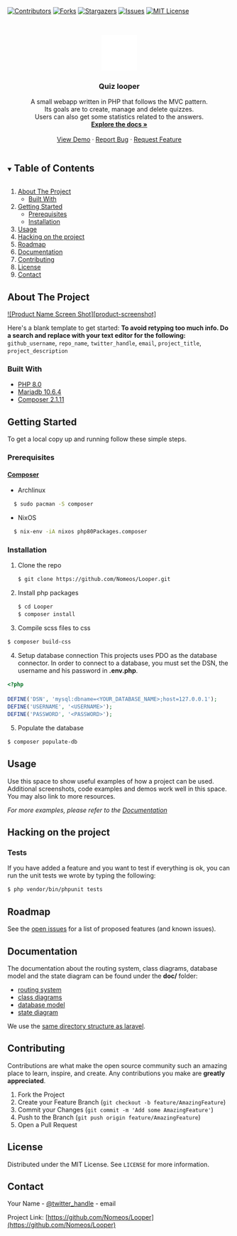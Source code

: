 <!--
*** Thanks for checking out the Best-README-Template. If you have a suggestion
*** that would make this better, please fork the repo and create a pull request
*** or simply open an issue with the tag "enhancement".
*** Thanks again! Now go create something AMAZING! :D
***
***
***
*** To avoid retyping too much info. Do a search and replace for the following:
*** github_username, repo_name, twitter_handle, email, project_title, project_description
-->



<!-- PROJECT SHIELDS -->
<!--
*** I'm using markdown "reference style" links for readability.
*** Reference links are enclosed in brackets [ ] instead of parentheses ( ).
*** See the bottom of this document for the declaration of the reference variables
*** for contributors-url, forks-url, etc. This is an optional, concise syntax you may use.
*** https://www.markdownguide.org/basic-syntax/#reference-style-links
-->
[![Contributors][contributors-shield]][contributors-url]
[![Forks][forks-shield]][forks-url]
[![Stargazers][stars-shield]][stars-url]
[![Issues][issues-shield]][issues-url]
[![MIT License][license-shield]][license-url]


<!-- PROJECT LOGO -->
<br />
<p align="center">
  <a href="https://github.com/Nomeos/Looper">
    <img src="public/assets/img/logo.png" alt="Logo" width="80" height="80">
  </a>

  <h3 align="center">Quiz looper</h3>

  <p align="center">
    A small webapp written in PHP that follows the MVC pattern.<br/>
    Its goals are to create, manage and delete quizzes.<br/>
    Users can also get some statistics related to the answers.
    <br />
    <a href="https://github.com/Nomeos/Looper/doc"><strong>Explore the docs »</strong></a>
    <br />
    <br />
    <a href="https://github.com/Nomeos/Looper">View Demo</a>
    ·
    <a href="https://github.com/Nomeos/Looper/issues">Report Bug</a>
    ·
    <a href="https://github.com/Nomeos/Looper/issues">Request Feature</a>
  </p>
</p>



<!-- TABLE OF CONTENTS -->
<details open="open">
  <summary><h2 style="display: inline-block">Table of Contents</h2></summary>
  <ol>
    <li>
      <a href="#about-the-project">About The Project</a>
      <ul>
        <li><a href="#built-with">Built With</a></li>
      </ul>
    </li>
    <li>
      <a href="#getting-started">Getting Started</a>
      <ul>
        <li><a href="#prerequisites">Prerequisites</a></li>
        <li><a href="#installation">Installation</a></li>
      </ul>
    </li>
    <li><a href="#usage">Usage</a></li>
    <li><a href="#hacking-on-the-project">Hacking on the project</a></li>
    <li><a href="#roadmap">Roadmap</a></li>
    <li><a href="#documentation">Documentation</a></li>
    <li><a href="#contributing">Contributing</a></li>
    <li><a href="#license">License</a></li>
    <li><a href="#contact">Contact</a></li>
  </ol>
</details>



<!-- ABOUT THE PROJECT -->
## About The Project

[![Product Name Screen Shot][product-screenshot]](https://example.com)

Here's a blank template to get started:
**To avoid retyping too much info. Do a search and replace with your text editor for the following:**
`github_username`, `repo_name`, `twitter_handle`, `email`, `project_title`, `project_description`


### Built With

* [PHP 8.0](https://www.php.net/releases/8.0/en.php)
* [Mariadb 10.6.4](https://mariadb.com/kb/en/mariadb-1064-release-notes/)
* [Composer 2.1.11](https://getcomposer.org/download/)



<!-- GETTING STARTED -->
## Getting Started

To get a local copy up and running follow these simple steps.

### Prerequisites
#### [Composer](https://getcomposer.org/)
- Archlinux
```sh
  $ sudo pacman -S composer
```

- NixOS
```sh
  $ nix-env -iA nixos php80Packages.composer
```

### Installation

1. Clone the repo
   ```sh
   $ git clone https://github.com/Nomeos/Looper.git
   ```
2. Install php packages
   ```sh
   $ cd Looper
   $ composer install
   ```
   
3. Compile scss files to css
```sh
$ composer build-css
```

4. Setup database connection
This projects uses PDO as the database connector. In order to connect to a database, you must
set the DSN, the username and his password in **.env.php**.

```php
<?php

DEFINE('DSN', 'mysql:dbname=<YOUR_DATABASE_NAME>;host=127.0.0.1');
DEFINE('USERNAME', '<USERNAME>');
DEFINE('PASSWORD', '<PASSWORD>');
```

5. Populate the database
```sh
$ composer populate-db
```

<!-- USAGE EXAMPLES -->
## Usage

Use this space to show useful examples of how a project can be used. Additional screenshots, code examples and demos work well in this space. You may also link to more resources.

_For more examples, please refer to the [Documentation](https://example.com)_

## Hacking on the project
### Tests
If you have added a feature and you want to test if everything is ok, you can run the unit tests we wrote
by typing the following:
```sh
$ php vendor/bin/phpunit tests
```

<!-- ROADMAP -->
## Roadmap

See the [open issues](https://github.com/Nomeos/Looper/issues) for a list of proposed features (and known issues).

## Documentation
The documentation about the routing system, class diagrams, database model and the state diagram can be found under the **doc/** folder:
- [routing system](doc/routes/routes.pdf)
- [class diagrams](doc/classes/classes.pdf)
- [database model](doc/db/diagram.pdf)
- [state diagram](doc/state_diagram.pdf)

We use the [same directory structure as laravel](https://laravel.com/docs/8.x/structure).

<!-- CONTRIBUTING -->
## Contributing

Contributions are what make the open source community such an amazing place to learn, inspire, and create. Any contributions you make are **greatly appreciated**.

1. Fork the Project
2. Create your Feature Branch (`git checkout -b feature/AmazingFeature`)
3. Commit your Changes (`git commit -m 'Add some AmazingFeature'`)
4. Push to the Branch (`git push origin feature/AmazingFeature`)
5. Open a Pull Request



<!-- LICENSE -->
## License

Distributed under the MIT License. See `LICENSE` for more information.



<!-- CONTACT -->
## Contact

Your Name - [@twitter_handle](https://twitter.com/twitter_handle) - email

Project Link: [https://github.com/Nomeos/Looper](https://github.com/Nomeos/Looper)

<!-- MARKDOWN LINKS & IMAGES -->
<!-- https://www.markdownguide.org/basic-syntax/#reference-style-links -->
[contributors-shield]: https://img.shields.io/github/contributors/Nomeos/repo.svg?style=for-the-badge
[contributors-url]: https://github.com/Nomeos/Looper/graphs/contributors
[forks-shield]: https://img.shields.io/github/forks/Nomeos/repo.svg?style=for-the-badge
[forks-url]: https://github.com/Nomeos/Looper/network/members
[stars-shield]: https://img.shields.io/github/stars/Nomeos/repo.svg?style=for-the-badge
[stars-url]: https://github.com/Nomeos/Looper/stargazers
[issues-shield]: https://img.shields.io/github/issues/Nomeos/repo.svg?style=for-the-badge
[issues-url]: https://github.com/Nomeos/Looper/issues
[license-shield]: https://img.shields.io/github/license/Nomeos/repo.svg?style=for-the-badge
[license-url]: https://github.com/Nomeos/Looper/blob/master/LICENSE
